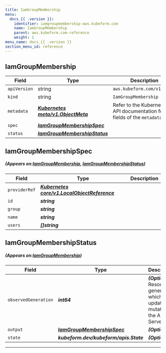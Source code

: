 ```yaml
---
title: IamGroupMembership
menu:
  docs_{{ .version }}:
    identifier: iamgroupmembership-aws.kubeform.com
    name: IamGroupMembership
    parent: aws.kubeform.com-reference
    weight: 1
menu_name: docs_{{ .version }}
section_menu_id: reference
---
```


## IamGroupMembership
| Field | Type | Description |
| ------ | ----- | ----------- |
| `apiVersion` | string | `aws.kubeform.com/v1alpha1` |
|    `kind` | string | `IamGroupMembership` |
| `metadata` | ***[Kubernetes meta/v1.ObjectMeta](https://kubernetes.io/docs/reference/generated/kubernetes-api/v1.13/#objectmeta-v1-meta)***|Refer to the Kubernetes API documentation for the fields of the `metadata` field.|
| `spec` | ***[IamGroupMembershipSpec](#IamGroupMembershipSpec)***||
| `status` | ***[IamGroupMembershipStatus](#IamGroupMembershipStatus)***||
## IamGroupMembershipSpec
##### (Appears on:[IamGroupMembership](#IamGroupMembership), [IamGroupMembershipStatus](#IamGroupMembershipStatus))
| Field | Type | Description |
| ------ | ----- | ----------- |
| `providerRef` | ***[Kubernetes core/v1.LocalObjectReference](https://kubernetes.io/docs/reference/generated/kubernetes-api/v1.13/#localobjectreference-v1-core)***||
| `id` | ***string***||
| `group` | ***string***||
| `name` | ***string***||
| `users` | ***[]string***||
## IamGroupMembershipStatus
##### (Appears on:[IamGroupMembership](#IamGroupMembership))
| Field | Type | Description |
| ------ | ----- | ----------- |
| `observedGeneration` | ***int64***| ***(Optional)*** Resource generation, which is updated on mutation by the API Server.|
| `output` | ***[IamGroupMembershipSpec](#IamGroupMembershipSpec)***| ***(Optional)*** |
| `state` | ***kubeform.dev/kubeform/apis.State***| ***(Optional)*** |
---

